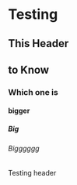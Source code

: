 # Testing
## This Header
## to Know
### Which one is 
#### bigger
##### Big
###### Bigggggg
Testing header
